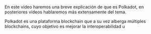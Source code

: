 En este vídeo haremos una breve explicación de que es Polkadot, en posteriores vídeos hablaremos más extensamente del tema.

Polkadot es una plataforma blockchain que a su vez alberga múltiples blockchains, cuyo objetivo es mejorar la interoperabilidad u